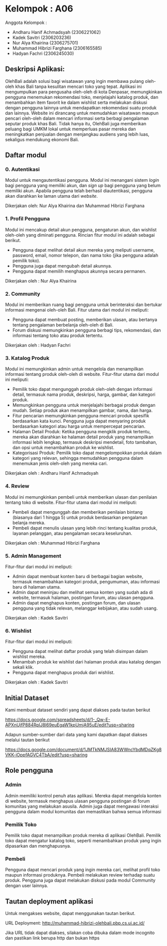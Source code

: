# Kelompok : A06

Anggota Kelompok :

- Andharu Hanif Achmadsyah (2306221062)
- Kadek Savitri (2306203236)
- Nur Alya Khairina (2306275701)
- Muhammad Hibrizi Farghana (2306165585)
- Hadyan Fachri (2306245030)

## Deskripsi Aplikasi:

OlehBali adalah solusi bagi wisatawan yang ingin membawa pulang oleh-oleh khas Bali tanpa kesulitan mencari toko yang tepat. Aplikasi ini mengumpulkan para pengusaha oleh-oleh di kota Denpasar, memungkinkan pengguna menemukan rekomendasi toko, menjelajahi katalog produk, dan menambahkan item favorit ke dalam wishlist serta melakukan diskusi dengan pengguna lainnya untuk mendapatkan rekomendasi suatu produk dan lainnya. Website ini dirancang untuk memudahkan wisatawan maupun pencari oleh-oleh dalam mencari informasi serta berbagi pengalaman seputar produk khas Bali. Tidak hanya itu, OlehBali juga memberikan peluang bagi UMKM lokal untuk memperluas pasar mereka dan meningkatkan penjualan dengan menjangkau audiens yang lebih luas, sekaligus mendukung ekonomi Bali.

## Daftar modul

### 0. Autentikasi

Modul untuk mengautentikasi pengguna. Modul ini menangani sistem _login_ bagi pengguna yang memiliki akun, dan _sign up_ bagi pengguna yang belum memiliki akun. Apabila pengguna telah berhasil diautentikasi, pengguna akan diarahkan ke laman utama dari _website_.

Dikerjakan oleh: Nur Alya Khairina dan Muhammad Hibrizi Farghana

### 1. Profil Pengguna

Modul ini mencakup detail akun pengguna, pengaturan akun, dan wishlist oleh-oleh yang diminati pengguna.
Rincian fitur modul ini adalah sebagai berikut.

- Pengguna dapat melihat detail akun mereka yang meliputi username, password, email, nomor telepon, dan nama toko (jika pengguna adalah pemilik toko).
- Pengguna juga dapat mengubah detail akunnya.
- Pengguna dapat memilih menghapus akunnya secara permanen.

Dikerjakan oleh : Nur Alya Khairina

### 2. Community

Modul ini memberikan ruang bagi pengguna untuk berinteraksi dan bertukar informasi mengenai oleh-oleh Bali. Fitur utama dari modul ini meliputi:

- Pengguna dapat membuat posting, memberikan ulasan, atau bertanya tentang pengalaman berbelanja oleh-oleh di Bali.
- Forum diskusi memungkinkan pengguna berbagi tips, rekomendasi, dan informasi tentang toko atau produk tertentu.

Dikerjakan oleh : Hadyan Fachri

### 3. Katalog Produk

Modul ini memungkinkan admin untuk mengelola dan menampilkan informasi tentang produk oleh-oleh di website. Fitur-fitur utama dari modul ini meliputi:

- Pemilik toko dapat mengunggah produk oleh-oleh dengan informasi detail, termasuk nama produk, deskripsi, harga, gambar, dan kategori produk.
- Memungkinkan pengguna untuk menjelajahi berbagai produk dengan mudah. Setiap produk akan menampilkan gambar, nama, dan harga.
- Fitur pencarian memungkinkan pengguna mencari produk spesifik berdasarkan kata kunci. Pengguna juga dapat menyaring produk berdasarkan kategori atau harga untuk mempercepat pencarian.
- Halaman Detail Produk: Ketika pengguna mengklik produk tertentu, mereka akan diarahkan ke halaman detail produk yang menampilkan informasi lebih lengkap, termasuk deskripsi mendetail, foto tambahan, dan opsi untuk menambahkan produk ke wishlist.
- Kategorisasi Produk: Pemilik toko dapat mengelompokkan produk dalam kategori yang relevan, sehingga memudahkan pengguna dalam menemukan jenis oleh-oleh yang mereka cari.

Dikerjakan oleh : Andharu Hanif Achmadsyah

### 4. Review

Modul ini memungkinkan pembeli untuk memberikan ulasan dan penilaian tentang toko di website. Fitur-fitur utama dari modul ini meliputi:

- Pembeli dapat mengunggah dan memberikan penilaian bintang (biasanya dari 1 hingga 5) untuk produk berdasarkan pengalaman belanja mereka.
- Pembeli dapat menulis ulasan yang lebih rinci tentang kualitas produk, layanan pelanggan, atau pengalaman secara keseluruhan.

Dikerjakan oleh : Muhammad Hibrizi Farghana

### 5. Admin Management

Fitur-fitur dari modul ini meliputi:

- Admin dapat membuat konten baru di berbagai bagian website, termasuk menambahkan kategori produk, pengumuman, atau informasi baru di halaman utama.
- Admin dapat meninjau dan melihat semua konten yang sudah ada di website, termasuk halaman, postingan forum, atau ulasan pengguna.
- Admin dapat menghapus konten, postingan forum, dan ulasan pengguna yang tidak relevan, melanggar kebijakan, atau sudah usang.

Dikerjakan oleh : Kadek Savitri

### 6. Wishlist

Fitur-fitur dari modul ini meliputi:

- Pengguna dapat melihat daftar produk yang telah disimpan dalam wishlist mereka.
- Menambah produk ke wishlist dari halaman produk atau katalog dengan sekali klik.
- Pengguna dapat menghapus produk dari wishlist.

Dikerjakan oleh : Kadek Savitri

## Initial Dataset

Kami membuat dataset sendiri yang dapat diakses pada tautan berikut

https://docs.google.com/spreadsheets/d/1-_Qw-E-APXnUjfP884RplJ8l69euEgaW1kpUmjA95uE/edit?usp=sharing

Adapun sumber-sumber dari data yang kami dapatkan dapat diakses melalui tautan berikut

https://docs.google.com/document/d/1JMTkNMJSIA83WWncYbdMDqZKg8VKK-iOppfAGVC4TbA/edit?usp=sharing

## Role pengguna

### Admin

Admin memiliki kontrol penuh atas aplikasi. Mereka dapat mengelola konten di website, termasuk menghapus ulasan pengguna postingan di forum komunitas yang melakukan asusila. Admin juga dapat mengawasi interaksi pengguna dalam modul komunitas dan memastikan bahwa semua informasi

### Pemilik Toko

Pemilik toko dapat menampilkan produk mereka di aplikasi OlehBali. Pemilik toko dapat mengatur katalog toko, seperti menambahkan produk yang ingin dipasarkan dan menghapusnya.

### Pembeli

Pengguna dapat mencari produk yang ingin mereka cari, melihat profil toko maupun informasi produknya. Pembeli melakukan review terhadap suatu produk. Pengguna juga dapat melakukan diskusi pada modul Community dengan user lainnya.

## Tautan deployment aplikasi

Untuk mengakses website, dapat menggunakan tautan berikut.

URL Deployment: http://muhammad-hibrizi-olehbali.pbp.cs.ui.ac.id/

Jika URL tidak dapat diakses, silakan coba dibuka dalam mode incognito dan pastikan link berupa http dan bukan https
